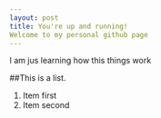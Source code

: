 ```yaml
---
layout: post
title: You're up and running!
Welcome to my personal github page
---
```


I am jus learning how this things work

##This is a list.
  1. Item first
  2. Item second
  
